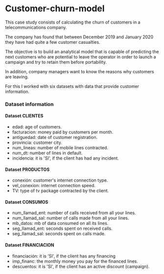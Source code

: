 # Customer-churn-model

This case study consists of calculating the churn of customers in a telecommunications company.

The company has found that between December 2019 and January 2020 they have had quite a few customer casualties.

The objective is to build an analytical model that is capable of predicting the next customers who are potential to leave the operator in order to launch a campaign and try to retain them before portability.

In addition, company managers want to know the reasons why customers are leaving.

For this I worked with six datasets with data that provide customer information.

### Dataset information

#### Dataset CLIENTES
- edad: age of customers.
- facturacion: money paid by customers per month.
- antiguedad: date of customer registration.
- provincia: customer city.
- num_lineas: number of mobile lines contracted.
- num_dt: number of lines in default.
- incidencia: it is 'SI', if the client has had any incident.

#### Dataset PRODUCTOS
- conexión: customer's internet connection type.
- vel_conexion: internet connection speed.
- TV: type of tv package contracted by the client.
 
#### Dataset CONSUMOS
- num_llamad_ent: number of calls received from all your lines.
- num_llamad_sal: number of calls made from all your lines.
- mb_datos: mb of data consumed on all its lines.
- seg_llamad_ent: seconds spent on received calls.
- seg_llamad_sal: seconds spent on calls made.

#### Dataset FINANCIACION
- financiación: it is 'SI', if the client has any financing
- imp_financ: the monthly money you pay for the financed lines.
- descuentos: it is 'SI', if the client has an active discount (campaign).

